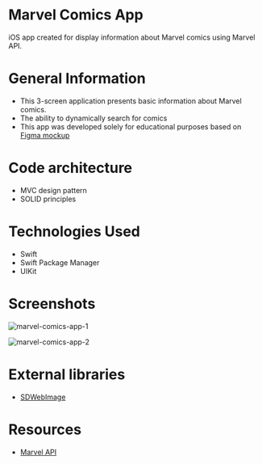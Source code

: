 # Marvel Comics App 
iOS app created for display information about Marvel comics using Marvel API. 

# General Information
- This 3-screen application presents basic information about Marvel comics.
- The ability to dynamically search for comics
- This app was developed solely for educational purposes based on [Figma mockup](https://www.figma.com/proto/CET2h3XyxsvNMi8Wz2P5HW/Comics-app?node-id=103:2815&viewport=769,-1151,0.47655215859413147&scaling=min-zoom)

# Code architecture 
- MVC design pattern 
- SOLID principles 

# Technologies Used
- Swift 
- Swift Package Manager 
- UIKit

# Screenshots
![marvel-comics-app-1](https://user-images.githubusercontent.com/7715561/216281262-d1b76bc6-29b5-4245-930e-a7eb0f976a12.png)

![marvel-comics-app-2](https://user-images.githubusercontent.com/7715561/216281297-b8d299bc-4f41-4cc7-9da9-1586dadcc216.png)

# External libraries
- [SDWebImage](https://github.com/SDWebImage/SDWebImage)

# Resources
- [Marvel API](https://developer.marvel.com)
